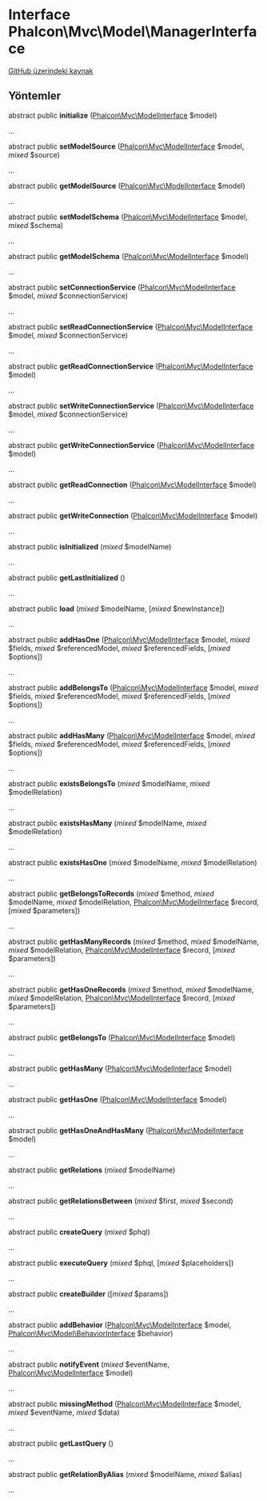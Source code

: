# Interface **Phalcon\\Mvc\\Model\\ManagerInterface**

<a href="https://github.com/phalcon/cphalcon/blob/master/phalcon/mvc/model/managerinterface.zep" class="btn btn-default btn-sm">GitHub üzerindeki kaynak</a>

## Yöntemler

abstract public **initialize** ([Phalcon\Mvc\ModelInterface](/[[language]]/[[version]]/api/Phalcon_Mvc_ModelInterface) $model)

...

abstract public **setModelSource** ([Phalcon\Mvc\ModelInterface](/[[language]]/[[version]]/api/Phalcon_Mvc_ModelInterface) $model, *mixed* $source)

...

abstract public **getModelSource** ([Phalcon\Mvc\ModelInterface](/[[language]]/[[version]]/api/Phalcon_Mvc_ModelInterface) $model)

...

abstract public **setModelSchema** ([Phalcon\Mvc\ModelInterface](/[[language]]/[[version]]/api/Phalcon_Mvc_ModelInterface) $model, *mixed* $schema)

...

abstract public **getModelSchema** ([Phalcon\Mvc\ModelInterface](/[[language]]/[[version]]/api/Phalcon_Mvc_ModelInterface) $model)

...

abstract public **setConnectionService** ([Phalcon\Mvc\ModelInterface](/[[language]]/[[version]]/api/Phalcon_Mvc_ModelInterface) $model, *mixed* $connectionService)

...

abstract public **setReadConnectionService** ([Phalcon\Mvc\ModelInterface](/[[language]]/[[version]]/api/Phalcon_Mvc_ModelInterface) $model, *mixed* $connectionService)

...

abstract public **getReadConnectionService** ([Phalcon\Mvc\ModelInterface](/[[language]]/[[version]]/api/Phalcon_Mvc_ModelInterface) $model)

...

abstract public **setWriteConnectionService** ([Phalcon\Mvc\ModelInterface](/[[language]]/[[version]]/api/Phalcon_Mvc_ModelInterface) $model, *mixed* $connectionService)

...

abstract public **getWriteConnectionService** ([Phalcon\Mvc\ModelInterface](/[[language]]/[[version]]/api/Phalcon_Mvc_ModelInterface) $model)

...

abstract public **getReadConnection** ([Phalcon\Mvc\ModelInterface](/[[language]]/[[version]]/api/Phalcon_Mvc_ModelInterface) $model)

...

abstract public **getWriteConnection** ([Phalcon\Mvc\ModelInterface](/[[language]]/[[version]]/api/Phalcon_Mvc_ModelInterface) $model)

...

abstract public **isInitialized** (*mixed* $modelName)

...

abstract public **getLastInitialized** ()

...

abstract public **load** (*mixed* $modelName, [*mixed* $newInstance])

...

abstract public **addHasOne** ([Phalcon\Mvc\ModelInterface](/[[language]]/[[version]]/api/Phalcon_Mvc_ModelInterface) $model, *mixed* $fields, *mixed* $referencedModel, *mixed* $referencedFields, [*mixed* $options])

...

abstract public **addBelongsTo** ([Phalcon\Mvc\ModelInterface](/[[language]]/[[version]]/api/Phalcon_Mvc_ModelInterface) $model, *mixed* $fields, *mixed* $referencedModel, *mixed* $referencedFields, [*mixed* $options])

...

abstract public **addHasMany** ([Phalcon\Mvc\ModelInterface](/[[language]]/[[version]]/api/Phalcon_Mvc_ModelInterface) $model, *mixed* $fields, *mixed* $referencedModel, *mixed* $referencedFields, [*mixed* $options])

...

abstract public **existsBelongsTo** (*mixed* $modelName, *mixed* $modelRelation)

...

abstract public **existsHasMany** (*mixed* $modelName, *mixed* $modelRelation)

...

abstract public **existsHasOne** (*mixed* $modelName, *mixed* $modelRelation)

...

abstract public **getBelongsToRecords** (*mixed* $method, *mixed* $modelName, *mixed* $modelRelation, [Phalcon\Mvc\ModelInterface](/[[language]]/[[version]]/api/Phalcon_Mvc_ModelInterface) $record, [*mixed* $parameters])

...

abstract public **getHasManyRecords** (*mixed* $method, *mixed* $modelName, *mixed* $modelRelation, [Phalcon\Mvc\ModelInterface](/[[language]]/[[version]]/api/Phalcon_Mvc_ModelInterface) $record, [*mixed* $parameters])

...

abstract public **getHasOneRecords** (*mixed* $method, *mixed* $modelName, *mixed* $modelRelation, [Phalcon\Mvc\ModelInterface](/[[language]]/[[version]]/api/Phalcon_Mvc_ModelInterface) $record, [*mixed* $parameters])

...

abstract public **getBelongsTo** ([Phalcon\Mvc\ModelInterface](/[[language]]/[[version]]/api/Phalcon_Mvc_ModelInterface) $model)

...

abstract public **getHasMany** ([Phalcon\Mvc\ModelInterface](/[[language]]/[[version]]/api/Phalcon_Mvc_ModelInterface) $model)

...

abstract public **getHasOne** ([Phalcon\Mvc\ModelInterface](/[[language]]/[[version]]/api/Phalcon_Mvc_ModelInterface) $model)

...

abstract public **getHasOneAndHasMany** ([Phalcon\Mvc\ModelInterface](/[[language]]/[[version]]/api/Phalcon_Mvc_ModelInterface) $model)

...

abstract public **getRelations** (*mixed* $modelName)

...

abstract public **getRelationsBetween** (*mixed* $first, *mixed* $second)

...

abstract public **createQuery** (*mixed* $phql)

...

abstract public **executeQuery** (*mixed* $phql, [*mixed* $placeholders])

...

abstract public **createBuilder** ([*mixed* $params])

...

abstract public **addBehavior** ([Phalcon\Mvc\ModelInterface](/[[language]]/[[version]]/api/Phalcon_Mvc_ModelInterface) $model, [Phalcon\Mvc\Model\BehaviorInterface](/[[language]]/[[version]]/api/Phalcon_Mvc_Model_BehaviorInterface) $behavior)

...

abstract public **notifyEvent** (*mixed* $eventName, [Phalcon\Mvc\ModelInterface](/[[language]]/[[version]]/api/Phalcon_Mvc_ModelInterface) $model)

...

abstract public **missingMethod** ([Phalcon\Mvc\ModelInterface](/[[language]]/[[version]]/api/Phalcon_Mvc_ModelInterface) $model, *mixed* $eventName, *mixed* $data)

...

abstract public **getLastQuery** ()

...

abstract public **getRelationByAlias** (*mixed* $modelName, *mixed* $alias)

...